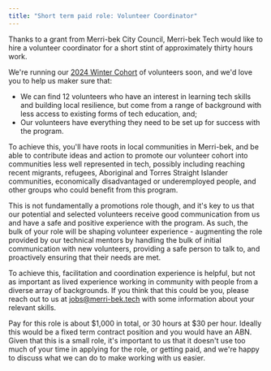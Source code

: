 ```yaml
---
title: "Short term paid role: Volunteer Coordinator"
---
```


Thanks to a grant from Merri-bek City Council, Merri-bek Tech would like to hire a volunteer coordinator for a short stint of approximately thirty hours work.

We're running our [2024 Winter Cohort](/get-involved/cohort1/) of volunteers soon, and we'd love you to help us maker sure that:

* We can find 12 volunteers who have an interest in learning tech skills and building local resilience, but come from a range of background with less access to existing forms of tech education, and;
* Our volunteers have everything they need to be set up for success with the program.

To achieve this, you'll have roots in local communities in Merri-bek, and be able to contribute ideas and action to promote our volunteer cohort into communities less well represented in tech, possibly including reaching recent migrants, refugees, Aboriginal and Torres Straight Islander communities, economically disadvantaged or underemployed people, and other groups who could benefit from this program.

This is not fundamentally a promotions role though, and it's key to us that our potential and selected volunteers receive good communication from us and have a safe and positive experience with the program. As such, the bulk of your role will be shaping volunteer experience - augmenting the role provided by our technical mentors by handling the bulk of initial communication with new volunteers, providing a safe person to talk to, and proactively ensuring that their needs are met.

To achieve this, facilitation and coordination experience is helpful, but not as important as lived experience working in community with people from a diverse array of backgrounds. If you think that this could be you, please reach out to us at [jobs@merri-bek.tech](mailto:jobs@merri-bek.tech) with some information about your relevant skills.

Pay for this role is about $1,000 in total, or 30 hours at $30 per hour. Ideally this would be a fixed term contract position and you would have an ABN. Given that this is a small role, it's important to us that it doesn't use too much of your time in applying for the role, or getting paid, and we're happy to discuss what we can do to make working with us easier.